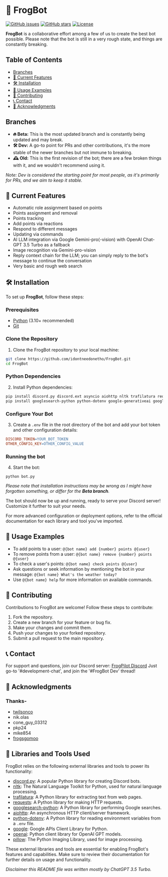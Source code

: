 # 🐸 FrogBot

[![GitHub issues](https://img.shields.io/github/issues/idontneedonetho/FrogBot)](https://github.com/idontneedonetho/FrogBot/issues)
[![GitHub stars](https://img.shields.io/github/stars/idontneedonetho/FrogBot)](https://github.com/idontneedonetho/FrogBot/stargazers)
[![License](https://img.shields.io/github/license/idontneedonetho/FrogBot)](https://github.com/idontneedonetho/FrogBot/blob/main/LICENSE)

**FrogBot** is a collaborative effort among a few of us to create the best bot possible. Please note that the bot is still in a very rough state, and things are constantly breaking.

## Table of Contents
- [Branches](#branches)
- [🚀 Current Features](#-current-features)
- [🛠️ Installation](#%EF%B8%8F-installation)
- [💬 Usage Examples](#-usage-examples)
- [🤝 Contributing](#-contributing)
- [📞 Contact](#-contact)
- [🙌 Acknowledgments](#-acknowledgments)

## Branches
- **🔥 Beta:** This is the most updated branch and is constantly being updated and may break.
- **🛠️ Dev:** A go-to point for PRs and other contributions, it's the more stable of the newer branches but not immune to breaking.
- **🕰️ Old:** This is the first revision of the bot; there are a few broken things with it, and we wouldn't recommend using it.

*Note: Dev is considered the starting point for most people, as it's primarily for PRs, and we aim to keep it stable.*

## 🚀 Current Features
- Automatic role assignment based on points
- Points assignment and removal
- Points tracking
- Add points via reactions
- Respond to different messages
- Updating via commands
- AI LLM integration via Google Gemini-pro(-vision) with OpenAI Chat-GPT 3.5 Turbo as a fallback
- Image recognition via Gemini-pro-vision
- Reply context chain for the LLM; you can simply reply to the bot's message to continue the conversation
- Very basic and rough web search

## 🛠️ Installation
To set up **FrogBot**, follow these steps:

### Prerequisites
- [Python](https://www.python.org/downloads/) (3.10+ recommended)
- [Git](https://git-scm.com/downloads)

### Clone the Repository
1. Clone the FrogBot repository to your local machine:
```bash
git clone https://github.com/idontneedonetho/FrogBot.git
cd FrogBot
```
### Python Dependencies
2. Install Python dependencies:
```bash
pip install discord.py discord.ext asyncio aiohttp nltk trafilatura requests
pip install googlesearch-python python-dotenv google-generativeai googlesearch-python openai pillow
```
### Configure Your Bot
3. Create a `.env` file in the root directory of the bot and add your bot token and other configuration details:
```makefile
DISCORD_TOKEN=YOUR_BOT_TOKEN
OTHER_CONFIG_KEY=OTHER_CONFIG_VALUE
```
### Running the bot
4. Start the bot:
```
python bot.py
```
*Please note that installation instructions may be wrong as I might have forgotten something, or differ for the **Beta branch**.*

The bot should now be up and running, ready to serve your Discord server! Customize it further to suit your needs.

For more advanced configuration or deployment options, refer to the official documentation for each library and tool you've imported.

## 💬 Usage Examples
- To add points to a user: `@{bot name} add {number} points @{user}`
- To remove points from a user: `@{bot name} remove {number} points @{user}`
- To check a user's points: `@{bot name} check points @{user}`
- Ask questions or seek information by mentioning the bot in your message: `@{bot name} What's the weather today?`
- Use `@{bot name} help` for more information on available commands.

## 🤝 Contributing
Contributions to FrogBot are welcome! Follow these steps to contribute:
1. Fork the repository.
2. Create a new branch for your feature or bug fix.
3. Make your changes and commit them.
4. Push your changes to your forked repository.
5. Submit a pull request to the main repository.

## 📞 Contact
For support and questions, join our Discord server: [FrogPilot Discord](https://l.linklyhq.com/l/1t3Il)
Just go-to '#development-chat', and join the '#FrogBot Dev' thread!

## 🙌 Acknowledgments
### Thanks-
- [twilsonco](https://github.com/twilsonco)
- nik.olas
- cone_guy_03312
- pkp24
- mike854
- [frogsgomoo](https://github.com/FrogAi)

## 🙌 Libraries and Tools Used
FrogBot relies on the following external libraries and tools to power its functionality:

- [discord.py](https://pypi.org/project/discord.py/): A popular Python library for creating Discord bots.
- [nltk](https://www.nltk.org/): The Natural Language Toolkit for Python, used for natural language processing.
- [trafilatura](https://pypi.org/project/trafilatura/): A Python library for extracting text from web pages.
- [requests](https://pypi.org/project/requests/): A Python library for making HTTP requests.
- [googlesearch-python](https://pypi.org/project/googlesearch-python/): A Python library for performing Google searches.
- [aiohttp](https://docs.aiohttp.org/): An asynchronous HTTP client/server framework.
- [python-dotenv](https://pypi.org/project/python-dotenv/): A Python library for reading environment variables from a `.env` file.
- [google](https://github.com/googleapis/google-api-python-client): Google APIs Client Library for Python.
- [openai](https://pypi.org/project/openai/): Python client library for OpenAI GPT models.
- [pillow](https://pypi.org/project/Pillow/): The Python Imaging Library, used for image processing.

These external libraries and tools are essential for enabling FrogBot's features and capabilities. Make sure to review their documentation for further details on usage and functionality.

*Disclaimer this README file was written mostly by ChatGPT 3.5 Turbo.*
